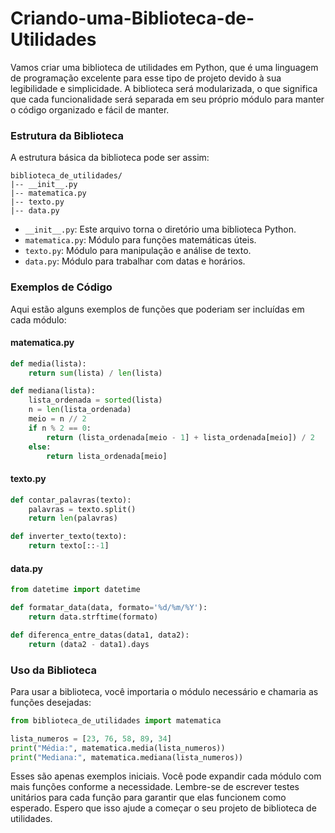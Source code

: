 # Criando-uma-Biblioteca-de-Utilidades

Vamos criar uma biblioteca de utilidades em Python, que é uma linguagem de programação excelente para esse tipo de projeto devido à sua legibilidade e simplicidade. A biblioteca será modularizada, o que significa que cada funcionalidade será separada em seu próprio módulo para manter o código organizado e fácil de manter.

### Estrutura da Biblioteca
A estrutura básica da biblioteca pode ser assim:

```
biblioteca_de_utilidades/
|-- __init__.py
|-- matematica.py
|-- texto.py
|-- data.py
```

- `__init__.py`: Este arquivo torna o diretório uma biblioteca Python.
- `matematica.py`: Módulo para funções matemáticas úteis.
- `texto.py`: Módulo para manipulação e análise de texto.
- `data.py`: Módulo para trabalhar com datas e horários.

### Exemplos de Código

Aqui estão alguns exemplos de funções que poderiam ser incluídas em cada módulo:

#### matematica.py
```python
def media(lista):
    return sum(lista) / len(lista)

def mediana(lista):
    lista_ordenada = sorted(lista)
    n = len(lista_ordenada)
    meio = n // 2
    if n % 2 == 0:
        return (lista_ordenada[meio - 1] + lista_ordenada[meio]) / 2
    else:
        return lista_ordenada[meio]
```

#### texto.py
```python
def contar_palavras(texto):
    palavras = texto.split()
    return len(palavras)

def inverter_texto(texto):
    return texto[::-1]
```

#### data.py
```python
from datetime import datetime

def formatar_data(data, formato='%d/%m/%Y'):
    return data.strftime(formato)

def diferenca_entre_datas(data1, data2):
    return (data2 - data1).days
```

### Uso da Biblioteca
Para usar a biblioteca, você importaria o módulo necessário e chamaria as funções desejadas:

```python
from biblioteca_de_utilidades import matematica

lista_numeros = [23, 76, 58, 89, 34]
print("Média:", matematica.media(lista_numeros))
print("Mediana:", matematica.mediana(lista_numeros))
```

Esses são apenas exemplos iniciais. Você pode expandir cada módulo com mais funções conforme a necessidade. Lembre-se de escrever testes unitários para cada função para garantir que elas funcionem como esperado. Espero que isso ajude a começar o seu projeto de biblioteca de utilidades.

